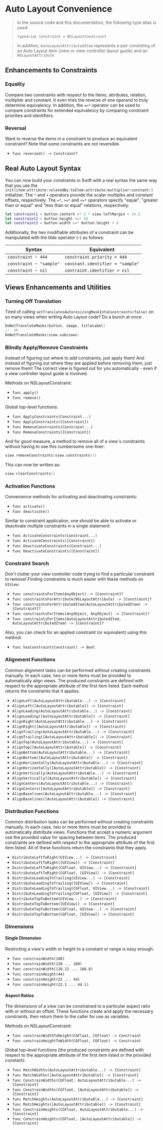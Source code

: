 Auto Layout Convenience
=======================


> In the source code and this documentation, the following type alias is used:
>
> `typealias Constraint = NSLayoutConstraint`

> In addition, `AutoLayoutAttributedItem` represents a pair consisting of an Auto Layout item (view or view controller layout guide) and an `NSLayoutAttribute`


## Enhancements to Constraints

### Equality

Compare two constraints with respect to the items, attributes, relation, multiplier and constant.  It even tries the reverse of one operand to truly determine equivalency.  In addition, the `==*` operator can be used to compare constraints for extended equivalency by comparing constraint priorities and identifiers.

### Reversal

Want to reverse the items in a constraint to produce an equivalent constraint?  Note that some constraints are not reversible.
- `func reversed() -> Constraint?`


## Real Auto Layout Syntax

You can now build your constraints in Swift with a real syntax the same way that you use the `init(item:attribute:relatedBy:toItem:attribute:multiplier:constant:)` initializer.  The `*` and `+` operators provide the scalar multiples and constant offsets, respectively.  The `=*`, `>=*` and `<=*` operators specify "equal", "greater than or equal" and "less than or equal" relations, respectively.

```swift
let constraint1 = button.centerX =* 2 * view.leftMargin + 14.5
let constraint2 = button.height <=* 20
let constraint3 = button.width >=* button.height + 4
```

Additionally, the two modifiable attributes of a constraint can be manipulated with the tilde operator (`~`) as follows:

|Syntax|Equivalent|
|------|----------|
|`constraint ~ 444`|`constraint.priority = 444`|
|`constraint ~ "sample"`|`constant.identifier = "sample"`|
|`constraint ~ nil`|`contraint.identifier = nil`|


## Views Enhancements and Utilities

### Turning Off Translation

Tired of calling `setTranslatesAutoresizingMaskIntoConstraints(false)` on so many views when writing Auto Layout code?  Do a bunch at once:

```swift
DoNotTranslateMasks(button, image, titleLabel)
//  OR
DoNotTranslateMasks(view.subviews)
```


### Blindly Apply/Remove Constraints

Instead of figuring out where to add constraints, just apply them!  And instead of figuring out where they are applied before removing them, just remove them!  The correct view is figured out for you automatically - even if a view controller layout guide is involved.

Methods on NSLayoutConstraint:
 - `func apply()`
 - `func remove()`

Global top-level functions:
 - `func ApplyConstraints(Constraint...)`
 - `func ApplyConstraints([Constraint])`
 - `func RemoveConstraints(Constraint...)`
 - `func RemoveConstraints([Constraint])`

And for good measure, a method to remove all of a view's constraints without having to use this cumbersome one-liner:

```swift
view.removeConstraints(view.constraints())
```

This can now be written as:

```swift
view.clearConstraints()
```

### Activation Functions

Convenience methods for activating and deactivating constraints:
 - `func activate()`
 - `func deactivate()`

Similar to constraint application, one should be able to activate or deactivate multiple constraints in a single statement:
 - `func ActivateConstraints(Constraint...)`
 - `func ActivateConstraints([Constraint])`
 - `func DeactivateConstraints(Constraint...)`
 - `func DeactivateConstraints([Constraint])`

 ### Constraint Search

 Don't clutter your view controller code trying to find a particular constraint to remove!   Finding constraints is much easier with these methods on `UIView`:

  - `func constraintsForItem(AnyObject) -> [Constraint]?`
  - `func constraintsForAttribute(NSLayoutAttribute) -> [Constraint]?`
  - `func constraintsForAttributedItem(AutoLayoutAttributedItem) -> [Constraint]?`
  - `func constraintsForItems(AnyObject, AnyObject) -> [Constraint]?`
  - `func constraintsForItems(AutoLayoutAttributedItem, AutoLayoutAttributedItem) -> [Constraint]?`

 Also, you can check for an applied constraint (or equivalent) using this method:

  - `func hasConstraint(Constraint) -> Bool`


### Alignment Functions

Common alignment tasks can be performed without creating constraints manually.  In each case, two or more items must be provided to automatically align views.  The produced constraints are defined with respect to the appropriate attribute of the first item listed.  Each method returns the constraints that it applies.
 - `AlignLeft(AutoLayoutAttributable...) -> [Constraint]`
 - `AlignLeft([AutoLayoutAttributable]) -> [Constraint]`
 - `AlignLeading(AutoLayoutAttributable...) -> [Constraint]`
 - `AlignLeading([AutoLayoutAttributable]) -> [Constraint]`
 - `AlignRight(AutoLayoutAttributable...) -> [Constraint]`
 - `AlignRight([AutoLayoutAttributable]) -> [Constraint]`
 - `AlignTrailing(AutoLayoutAttributable...) -> [Constraint]`
 - `AlignTrailing([AutoLayoutAttributable]) -> [Constraint]`
 - `AlignTop(AutoLayoutAttributable...) -> [Constraint]`
 - `AlignTop([AutoLayoutAttributable]) -> [Constraint]`
 - `AlignBottom(AutoLayoutAttributable...) -> [Constraint]`
 - `AlignBottom([AutoLayoutAttributable]) -> [Constraint]`
 - `AlignHorizontally(AutoLayoutAttributable...) -> [Constraint]`
 - `AlignHorizontally([AutoLayoutAttributable]) -> [Constraint]`
 - `AlignVertically(AutoLayoutAttributable...) -> [Constraint]`
 - `AlignVertically([AutoLayoutAttributable]) -> [Constraint]`
 - `AlignCenters(AutoLayoutAttributable...) -> [Constraint]`
 - `AlignCenters([AutoLayoutAttributable]) -> [Constraint]`
 - `AlignBaselines(AutoLayoutAttributable...) -> [Constraint]`
 - `AlignBaselines([AutoLayoutAttributable]) -> [Constraint]`


### Distribution Functions

Common distribution tasks can be performed without creating constraints manually.  In each case, two or more items must be provided to automatically distribute views.  Functions that accept a numeric argument use the provided value for spacing between items.  The produced constraints are defined with respect to the appropriate attribute of the first item listed.  All of these functions return the constraints that they apply.
 - `DistributeLeftToRight(UIView...) -> [Constraint]`
 - `DistributeLeftToRight([UIView]) -> [Constraint]`
 - `DistributeLeftToRight(CGFloat, UIView...) -> [Constraint]`
 - `DistributeLeftToRight(CGFloat, [UIView]) -> [Constraint]`
 - `DistributeLeadingToTrailing(UIView...) -> [Constraint]`
 - `DistributeLeadingToTrailing([UIView]) -> [Constraint]`
 - `DistributeLeadingToTrailing(CGFloat, UIView...) -> [Constraint]`
 - `DistributeLeadingToTrailing(CGFloat, [UIView]) -> [Constraint]`
 - `DistributeTopToBottom(UIView...) -> [Constraint]`
 - `DistributeTopToBottom([UIView]) -> [Constraint]`
 - `DistributeTopToBottom(CGFloat, UIView...) -> [Constraint]`
 - `DistributeTopToBottom(CGFloat, [UIView]) -> [Constraint]`


### Dimensions

#### Single Dimension

Restricting a view's width or height to a constant or range is easy enough:

 - `func constrainWidth(160)`
 - `func constrainWidth(120 ... 160)`
 - `func constrainWidth(120.12 ... 160.8)`
 - `func constrainHeight(44)`
 - `func constrainHeight(22 ... 44)`
 - `func constrainHeight(22.1 ... 44.1)`


#### Aspect Ratios

The dimensions of a view can be constrained to a particular aspect ratio with or without an offset.  These functions create and apply the necessary constraints, then return them to the caller for use as variables.

Methods on NSLayoutConstraint:
 - `func constrainWidthToHeight(CGFloat, CGFloat) -> Constraint`
 - `func constrainHeightToWidth(CGFloat, CGFloat) -> Constraint`

Global top-level functions (the produced constraints are defined with respect to the appropriate attribute of the first item listed or the provided constant):
 - `func MatchWidths(AutoLayoutAttributable...) -> [Constraint]`
 - `func MatchWidths([AutoLayoutAttributable]) -> [Constraint]`
 - `func ConstrainWidths(CGFloat, AutoLayoutAttributable...) -> [Constraint]`
 - `func ConstrainWidths(CGFloat, [AutoLayoutAttributable]) -> [Constraint]`
 - `func MatchHeights(AutoLayoutAttributable...) -> [Constraint]`
 - `func MatchHeights([AutoLayoutAttributable]) -> [Constraint]`
 - `func ConstrainHeights(CGFloat, AutoLayoutAttributable...) -> [Constraint]`
 - `func ConstrainHeights(CGFloat, [AutoLayoutAttributable]) -> [Constraint]`
